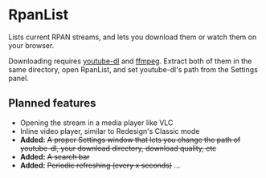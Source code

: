 # RpanList

Lists current RPAN streams, and lets you download them or watch them on your browser.

Downloading requires [youtube-dl](https://ytdl-org.github.io/youtube-dl/) and [ffmpeg](https://ffmpeg.org/download.html). Extract both of them in the same directory, open RpanList, and set youtube-dl's path from the Settings panel.

## Planned features
- Opening the stream in a media player like VLC
- Inline video player, similar to Redesign's Classic mode
- **Added:** ~~A proper Settings window that lets you change the path of youtube-dl, your download directory, download quality, etc~~
- **Added:** ~~A search bar~~
- **Added:** ~~Periodic refreshing (every x seconds)~~
...
